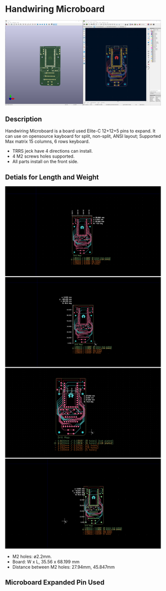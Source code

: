 # Handwiring Microboard

![](pic/1-1.png)

## Description

Handwiring Microboard is a board used Elite-C 12+12+5 pins to expand. It can use on opensource kayboard for split, non-split, ANSI layout; Supported Max matrix 15 columns, 6 rows keyboard.

- TRRS jeck have 4 directions can install.
- 4 M2 screws holes supported.
- All parts install on the front side.

## Detials for Length and Weight

![](pic/1-2.png)
![](pic/1-3.png)
![](pic/1-4.png)
![](pic/1-5.png)

- M2 holes: ø2.2mm.
- Board: W x L, 35.56 x 68.199 mm
- Distance between M2 holes: 27.94mm, 45.847mm

## Microboard Expanded Pin Used


